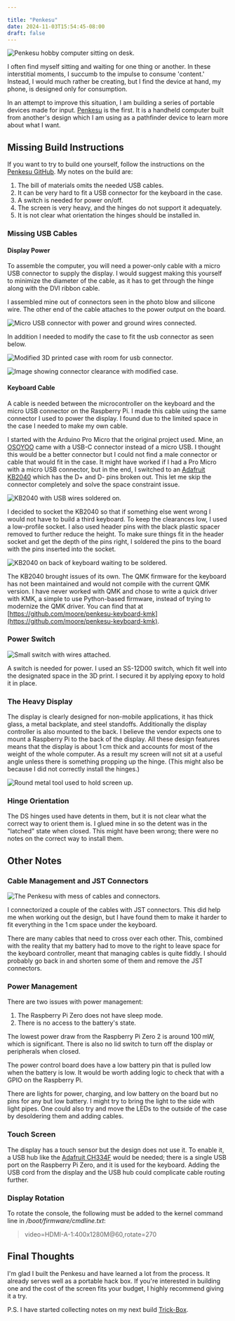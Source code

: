 ```yaml
---

title: "Penkesu"
date: 2024-11-03T15:54:45-08:00
draft: false
---
```


![Penkesu hobby computer sitting on desk.](/penkesu/penkesu-finished.jpg)

I often find myself sitting and waiting for one thing or another. In these interstitial moments, I succumb to the impulse to consume 'content.' Instead, I would much rather be creating, but I find the device at hand, my phone, is designed only for consumption.

In an attempt to improve this situation, I am building a series of portable devices made for input. [Penkesu](https://github.com/penk/penkesu) is the first. It is a handheld computer built from another's design which I am using as a pathfinder device to learn more about what I want.

## Missing Build Instructions

If you want to try to build one yourself, follow the instructions on the [Penkesu GitHub](https://github.com/penk/penkesu). My notes on the build are:

1. The bill of materials omits the needed USB cables.
2. It can be very hard to fit a USB connector for the keyboard in the case.
3. A switch is needed for power on/off.
4. The screen is very heavy, and the hinges do not support it adequately.
5. It is not clear what orientation the hinges should be installed in.

### Missing USB Cables

#### Display Power

To assemble the computer, you will need a power-only cable with a micro USB connector to supply the display. I would suggest making this yourself to minimize the diameter of the cable, as it has to get through the hinge along with the DVI ribbon cable.

I assembled mine out of connectors seen in the photo blow and silicone wire. The other end of the cable attaches to the power output on the board.

![Micro USB connector with power and ground wires connected.](/penkesu/penkesu-screen-power.jpg)

In addition I needed to modify the case to fit the usb connector as seen below.

![Modified 3D printed case with room for usb connector.](/penkesu/penkesu-usb-screen-mod.jpg)

![Image showing connector clearance with modified case.](/penkesu/penkesu-screen-usb-clearnance.jpg)

#### Keyboard Cable

A cable is needed between the microcontroller on the keyboard and the micro USB connector on the Raspberry Pi. I made this cable using the same connector I used to power the display. I found due to the limited space in the case I needed to make my own cable.

I started with the Arduino Pro Micro that the original project used. Mine, an [OSOYOO](https://www.amazon.com/OSOYOO-ATmega32U4-Leonardo-Module-Arduino/dp/B0B81FGBLY) came with a USB-C connector instead of a micro USB. I thought this would be a better connector but I could not find a male connector or cable that would fit in the case. It might have worked if I had a Pro Micro with a micro USB connector, but in the end, I switched to an [Adafruit KB2040](https://www.adafruit.com/product/5302) which has the D+ and D- pins broken out. This let me skip the connector completely and solve the space constraint issue.

![KB2040 with USB wires soldered on.](/penkesu/penkesu-kbd-usb.jpg)

I decided to socket the KB2040 so that if something else went wrong I would not have to build a third keyboard. To keep the clearances low, I used a low-profile socket. I also used header pins with the black plastic spacer removed to further reduce the height. To make sure things fit in the header socket and get the depth of the pins right, I soldered the pins to the board with the pins inserted into the socket.

![KB2040 on back of keyboard waiting to be soldered.](/penkesu/penkesu-solder-kb2040.jpg)

The KB2040 brought issues of its own. The QMK firmware for the keyboard has not been maintained and would not compile with the current QMK version. I have never worked with QMK and chose to write a quick driver with KMK, a simple to use Python-based firmware, instead of trying to modernize the QMK driver. You can find that at [https://github.com/moore/penkesu-keyboard-kmk](https://github.com/moore/penkesu-keyboard-kmk).

### Power Switch

![Small switch with wires attached.](/penkesu/penkesu-power-switch.jpg)

A switch is needed for power. I used an SS-12D00 switch, which fit well into the designated space in the 3D print. I secured it by applying epoxy to hold it in place.

### The Heavy Display

The display is clearly designed for non-mobile applications, it has thick glass, a metal backplate, and steel standoffs. Additionally the display controller is also mounted to the back. I believe the vendor expects one to mount a Raspberry Pi to the back of the display. All these design features means that the display is about 1 cm thick and accounts for most of the weight of the whole computer. As a result my screen will not sit at a useful angle unless there is something propping up the hinge. (This might also be because I did not correctly install the hinges.)

![Round metal tool used to hold screen up.](/penkesu/penkesu-screen-prop.jpg)

### Hinge Orientation

The DS hinges used have detents in them, but it is not clear what the correct way to orient them is. I glued mine in so the detent was in the "latched" state when closed. This might have been wrong; there were no notes on the correct way to install them.

## Other Notes

### Cable Management and JST Connectors

![The Penkesu with mess of cables and connectors.](/penkesu/penkesu-cable-mess.jpg)

I connectorized a couple of the cables with JST connectors. This did help me when working out the design, but I have found them to make it harder to fit everything in the 1 cm space under the keyboard.

There are many cables that need to cross over each other. This, combined with the reality that my battery had to move to the right to leave space for the keyboard controller, meant that managing cables is quite fiddly. I should probably go back in and shorten some of them and remove the JST connectors.

### Power Management

There are two issues with power management:

1. The Raspberry Pi Zero does not have sleep mode.
2. There is no access to the battery's state.

The lowest power draw from the Raspberry Pi Zero 2 is around 100 mW, which is significant. There is also no lid switch to turn off the display or peripherals when closed.

The power control board does have a low battery pin that is pulled low when the battery is low. It would be worth adding logic to check that with a GPIO on the Raspberry Pi.

There are lights for power, charging, and low battery on the board but no pins for any but low battery. I might try to bring the light to the side with light pipes. One could also try and move the LEDs to the outside of the case by desoldering them and adding cables.

### Touch Screen

The display has a touch sensor but the design does not use it. To enable it, a USB hub like the [Adafruit CH334F](https://www.adafruit.com/product/5999) would be needed; there is a single USB port on the Raspberry Pi Zero, and it is used for the keyboard. Adding the USB cord from the display and the USB hub could complicate cable routing further.

### Display Rotation

To rotate the console, the following must be added to the kernel command line in */boot/firmware/cmdline.txt*:

> video=HDMI-A-1:400x1280M@60,rotate=270

## Final Thoughts

I'm glad I built the Penkesu and have learned a lot from the process. It already serves well as a portable hack box. If you're interested in building one and the cost of the screen fits your budget, I highly recommend giving it a try.

P.S. I have started collecting notes on my next build [Trick-Box](https://github.com/moore/trick-box).
